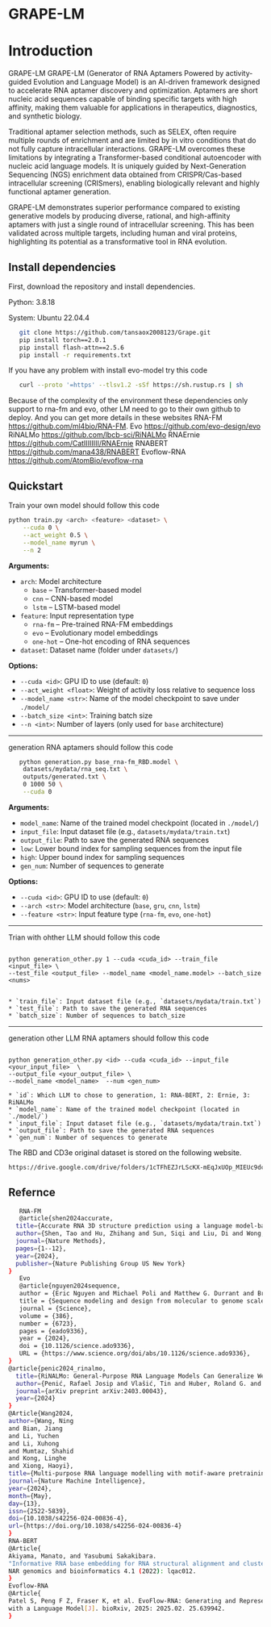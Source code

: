 # GRAPE-LM

# Introduction
GRAPE-LM GRAPE-LM (Generator of RNA Aptamers Powered by activity-guided Evolution and Language Model) is an AI-driven framework designed to accelerate RNA aptamer discovery and optimization. Aptamers are short nucleic acid sequences capable of binding specific targets with high affinity, making them valuable for applications in therapeutics, diagnostics, and synthetic biology.

Traditional aptamer selection methods, such as SELEX, often require multiple rounds of enrichment and are limited by in vitro conditions that do not fully capture intracellular interactions. GRAPE-LM overcomes these limitations by integrating a Transformer-based conditional autoencoder with nucleic acid language models. It is uniquely guided by Next-Generation Sequencing (NGS) enrichment data obtained from CRISPR/Cas-based intracellular screening (CRISmers), enabling biologically relevant and highly functional aptamer generation.

GRAPE-LM demonstrates superior performance compared to existing generative models by producing diverse, rational, and high-affinity aptamers with just a single round of intracellular screening. This has been validated across multiple targets, including human and viral proteins, highlighting its potential as a transformative tool in RNA evolution.

## Install dependencies
First, download the repository and install dependencies.

Python: 3.8.18

System: Ubuntu 22.04.4

```bash
   git clone https://github.com/tansaox2008123/Grape.git
   pip install torch==2.0.1
   pip install flash-attn==2.5.6
   pip install -r requirements.txt
```

If you have any problem with install evo-model try this code 
```bash
   curl --proto '=https' --tlsv1.2 -sSf https://sh.rustup.rs | sh
```

Because of the complexity of the environment these dependencies only support to rna-fm and evo, other LM need to go to their own github to deploy. And you can get more details in these websites
RNA-FM https://github.com/ml4bio/RNA-FM.
Evo https://github.com/evo-design/evo
RiNALMo https://github.com/lbcb-sci/RiNALMo
RNAErnie https://github.com/CatIIIIIIII/RNAErnie
RNABERT https://github.com/mana438/RNABERT
Evoflow-RNA https://github.com/AtomBio/evoflow-rna
## Quickstart
Train your own model should follow this code
```bash
python train.py <arch> <feature> <dataset> \
    --cuda 0 \
    --act_weight 0.5 \
    --model_name myrun \
    --n 2
```

**Arguments:**

* `arch`: Model architecture
  * `base` – Transformer-based model
  * `cnn` – CNN-based model
  * `lstm` – LSTM-based model
* `feature`: Input representation type
  * `rna-fm` – Pre-trained RNA-FM embeddings
  * `evo` – Evolutionary model embeddings
  * `one-hot` – One-hot encoding of RNA sequences
* `dataset`: Dataset name (folder under `datasets/`)

**Options:**

* `--cuda <id>`: GPU ID to use (default: `0`)
* `--act_weight <float>`: Weight of activity loss relative to sequence loss
* `--model_name <str>`: Name of the model checkpoint to save under `./model/`
* `--batch_size <int>`: Training batch size
* `--n <int>`: Number of layers (only used for `base` architecture)

---

generation RNA aptamers should follow this code
```bash
   python generation.py base_rna-fm_RBD.model \
    datasets/mydata/rna_seq.txt \
    outputs/generated.txt \
    0 1000 50 \
    --cuda 0

```

**Arguments:**

* `model_name`: Name of the trained model checkpoint (located in `./model/`)
* `input_file`: Input dataset file (e.g., `datasets/mydata/train.txt`)
* `output_file`: Path to save the generated RNA sequences
* `low`: Lower bound index for sampling sequences from the input file
* `high`: Upper bound index for sampling sequences
* `gen_num`: Number of sequences to generate

**Options:**

* `--cuda <id>`: GPU ID to use (default: `0`)
* `--arch <str>`: Model architecture (`base`, `gru`, `cnn`, `lstm`)
* `--feature <str>`: Input feature type (`rna-fm`, `evo`, `one-hot`)

---

Trian with ohther LLM should follow this code

```base

python generation_other.py 1 --cuda <cuda_id> --train_file <input_file> \
--test_file <output_file> --model_name <model_name.model> --batch_size <nums>


* `train_file`: Input dataset file (e.g., `datasets/mydata/train.txt`)
* `test_file`: Path to save the generated RNA sequences
* `batch_size`: Number of sequences to batch_size
```

---

generation other LLM RNA aptamers should follow this code

```base

python generation_other.py <id> --cuda <cuda_id> --input_file <your_input_file>  \
--output_file <your_output_file> \
--model_name <model_name>  --num <gen_num>

* `id`: Which LLM to chose to generation, 1: RNA-BERT, 2: Ernie, 3: RiNALMo
* `model_name`: Name of the trained model checkpoint (located in `./model/`)
* `input_file`: Input dataset file (e.g., `datasets/mydata/train.txt`)
* `output_file`: Path to save the generated RNA sequences
* `gen_num`: Number of sequences to generate

```


The RBD and CD3e original dataset is stored on the following website.
```bash
https://drive.google.com/drive/folders/1cTFhEZJrLScKX-mEqJxUOp_MIEUc9dc1?usp=sharing
```
## Refernce
```bash
   RNA-FM
   @article{shen2024accurate,
  title={Accurate RNA 3D structure prediction using a language model-based deep learning approach},
  author={Shen, Tao and Hu, Zhihang and Sun, Siqi and Liu, Di and Wong, Felix and Wang, Jiuming and Chen, Jiayang and Wang, Yixuan and Hong, Liang and Xiao, Jin and others},
  journal={Nature Methods},
  pages={1--12},
  year={2024},
  publisher={Nature Publishing Group US New York}
}
   Evo
   @article{nguyen2024sequence,
   author = {Eric Nguyen and Michael Poli and Matthew G. Durrant and Brian Kang and Dhruva Katrekar and David B. Li and Liam J. Bartie and Armin W. Thomas and Samuel H. King and Garyk Brixi and Jeremy Sullivan and Madelena Y. Ng and Ashley Lewis and Aaron Lou and Stefano Ermon and Stephen A. Baccus and Tina Hernandez-Boussard and Christopher Ré and Patrick D. Hsu and Brian L. Hie },
   title = {Sequence modeling and design from molecular to genome scale with Evo},
   journal = {Science},
   volume = {386},
   number = {6723},
   pages = {eado9336},
   year = {2024},
   doi = {10.1126/science.ado9336},
   URL = {https://www.science.org/doi/abs/10.1126/science.ado9336},
}
@article{penic2024_rinalmo,
  title={RiNALMo: General-Purpose RNA Language Models Can Generalize Well on Structure Prediction Tasks},
  author={Penić, Rafael Josip and Vlašić, Tin and Huber, Roland G. and Wan, Yue and Šikić, Mile},
  journal={arXiv preprint arXiv:2403.00043},
  year={2024}
}
@Article{Wang2024,
author={Wang, Ning
and Bian, Jiang
and Li, Yuchen
and Li, Xuhong
and Mumtaz, Shahid
and Kong, Linghe
and Xiong, Haoyi},
title={Multi-purpose RNA language modelling with motif-aware pretraining and type-guided fine-tuning},
journal={Nature Machine Intelligence},
year={2024},
month={May},
day={13},
issn={2522-5839},
doi={10.1038/s42256-024-00836-4},
url={https://doi.org/10.1038/s42256-024-00836-4}
}
RNA-BERT
@Article{
Akiyama, Manato, and Yasubumi Sakakibara.
"Informative RNA base embedding for RNA structural alignment and clustering by deep representation learning."
NAR genomics and bioinformatics 4.1 (2022): lqac012.
}
Evoflow-RNA
@Article{
Patel S, Peng F Z, Fraser K, et al. EvoFlow-RNA: Generating and Representing non-coding RNA
with a Language Model[J]. bioRxiv, 2025: 2025.02. 25.639942.
}
```


